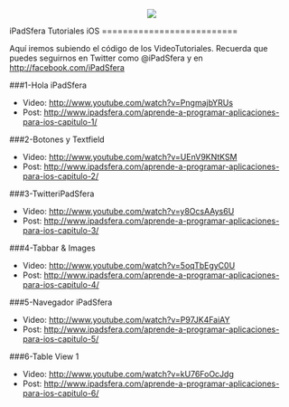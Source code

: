 <p align='center'><img src='http://www.ipadsfera.com/wp-content/uploads/2010/12/Publicidad-iPadSfera.png'/> </p>
iPadSfera Tutoriales iOS 
==========================

Aquí iremos subiendo el código de los VideoTutoriales.
Recuerda que puedes seguirnos en Twitter como @iPadSfera y en http://facebook.com/iPadSfera

###1-Hola iPadSfera

* Video: http://www.youtube.com/watch?v=PngmajbYRUs 
* Post: http://www.ipadsfera.com/aprende-a-programar-aplicaciones-para-ios-capitulo-1/

###2-Botones y Textfield

* Video: http://www.youtube.com/watch?v=UEnV9KNtKSM 
* Post: http://www.ipadsfera.com/aprende-a-programar-aplicaciones-para-ios-capitulo-2/

###3-TwitteriPadSfera

* Video: http://www.youtube.com/watch?v=y8OcsAAys6U
* Post: http://www.ipadsfera.com/aprende-a-programar-aplicaciones-para-ios-capitulo-3/

###4-Tabbar & Images

* Video: http://www.youtube.com/watch?v=5oqTbEgyC0U
* Post: http://www.ipadsfera.com/aprende-a-programar-aplicaciones-para-ios-capitulo-4/

###5-Navegador iPadSfera

* Video: http://www.youtube.com/watch?v=P97JK4FaiAY
* Post: http://www.ipadsfera.com/aprende-a-programar-aplicaciones-para-ios-capitulo-5/

###6-Table View 1

* Video: http://www.youtube.com/watch?v=kU76FoOcJdg
* Post: http://www.ipadsfera.com/aprende-a-programar-aplicaciones-para-ios-capitulo-6/